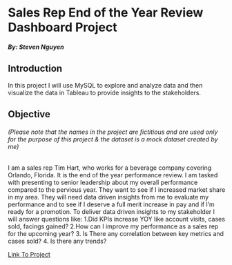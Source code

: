 # Sales Rep End of the Year Review Dashboard Project
##### By: Steven Nguyen

## Introduction

In this project I will use MySQL to explore and analyze data and then visualize the data in Tableau to provide insights to the stakeholders.

## Objective 
###### (*Please note that the names in the project are fictitious and are used only for the purpose of this project & the dataset is a mock dataset created by me*)
I am a sales rep Tim Hart, who works for a beverage company covering Orlando, Florida. It is the end of the year performance review. I am tasked with presenting to senior leadership about my overall performance compared to the pervious year. They want to see if I increased market share in my area. They will need data driven insights from me to evaluate my performance and to see if I deserve a full merit increase in pay and if I’m ready for a promotion. To deliver data driven insights to my stakeholder I will answer questions like:
	1.Did KPIs increase YOY like account visits, cases sold, facings gained?
	2.How can I improve my performance as a sales rep for the upcoming year?
	3. Is There any correlation between key metrics and cases sold?
	4. Is there any trends?

 [Link To Project](https://github.com/svn2233/rep_beverage_project/blob/915725a664550245b1ff94b97fb332086476735a/CLICK_HERE_project.md)
